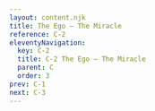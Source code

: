 ```yaml
---
layout: content.njk
title: The Ego — The Miracle
reference: C-2
eleventyNavigation:
  key: C-2
  title: C-2 The Ego — The Miracle
  parent: C
  order: 3
prev: C-1
next: C-3
---
```



